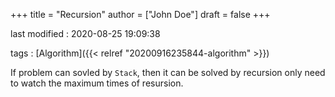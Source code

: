 +++
title = "Recursion"
author = ["John Doe"]
draft = false
+++

last modified
: 2020-08-25 19:09:38


tags
: [Algorithm]({{< relref "20200916235844-algorithm" >}})

If problem can sovled by `Stack`, then it can be solved by recursion only need to watch the maximum times of resursion.
